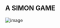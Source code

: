 ## A SIMON GAME

![image](https://github.com/Shyambhuva4/simon/assets/91263012/7411a9b3-8c1b-43e0-80a9-961b53fa69ac)

